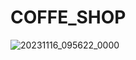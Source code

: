 # COFFE_SHOP

![20231116_095622_0000](https://github.com/denakhaerunnisa14/COFFE_SHOP_KEL6/assets/150645581/cfa32ea3-238a-4cb6-b6cc-be3fc41979c6)
